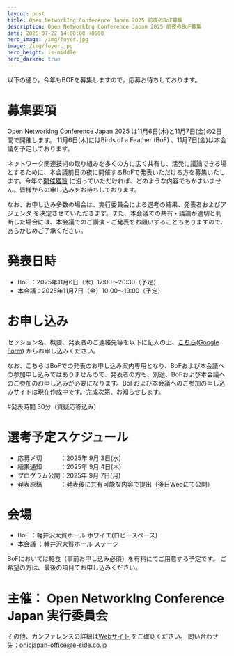 ```yaml
---
layout: post
title: Open NetworkIng Conference Japan 2025 前夜のBoF募集 
description: Open NetworkIng Conference Japan 2025 前夜のBoF募集
date: 2025-07-22 14:00:00 +0900
hero_image: /img/foyer.jpg
image: /img/foyer.jpg
hero_height: is-middle
hero_darken: true
---
```

以下の通り，今年もBOFを募集しますので，応募お待ちしております。

# 募集要項
Open NetworkIng Conference Japan 2025 は11月6日(木)と11月7日(金)の2日間で開催します。
11月6日(木)にはBirds of a Feather (BoF) 、11月7日(金)は本会議を予定しております。

ネットワーク関連技術の取り組みを多くの方に広く共有し、活発に議論できる場とするために、本会議前日の夜に開催するBoFで発表いただける方を募集いたします。今年の[開催趣旨]({{site.baseurl}}/index.html) に沿っていただければ、どのような内容でもかまいません。皆様からの申し込みをお待ちしております。

なお、お申し込み多数の場合は、実行委員会による選考の結果、発表者およびアジェンダ を決定させていただきます。また、本会議での共有・議論が適切と判断した場合には、本会議でのご講演・ご発表をお願いすることもありますので、あらかじめご了承ください。

# 発表日時
* BoF     ：2025年11月6日（木）17:00〜20:30（予定）
* 本会議：2025年11月7日（金）10:00〜19:00（予定）

# お申し込み
セッション名、概要、発表者のご連絡先等を以下に記入の上、[こちら(Google Form)](https://forms.gle/AxMw22mkPk5j3oit9) からお申し込みください。

なお、こちらはBoFでの発表のお申し込み案内専用となり、BoFおよび本会議への参加申し込みではありませんので、発表者の方も、別途、BoFおよび本会議へのご参加のお申し込みが必要になります。BoFおよび本会議へのご参加の申し込みサイトは現在作成中です。完成次第、お知らせします。

#発表時間
30分（質疑応答込み）

# 選考予定スケジュール
* 応募〆切　　　：2025年 9月 3日(水)
* 結果通知　　　：2025年 9月 4日(木)
* プログラム公開：2025年 9月 7日(月)
* 発表原稿　　　：発表後に共有可能な内容で提出（後日Webにて公開）

# 会場
* BoF   ：軽井沢大賀ホール ホワイエ(ロビースペース)
* 本会議 ：軽井沢大賀ホール ステージ

BoFにおいては軽食（事前お申し込み必須）を有料にてご用意する予定です。
ご希望の方は、最後の項目でお申し込みください。

# 主催： Open NetworkIng Conference Japan 実行委員会
その他、カンファレンスの詳細は[Webサイト]({{site.baseurl}}/index.html) をご確認ください。
問い合わせ先：onicjapan-office@e-side.co.jp

